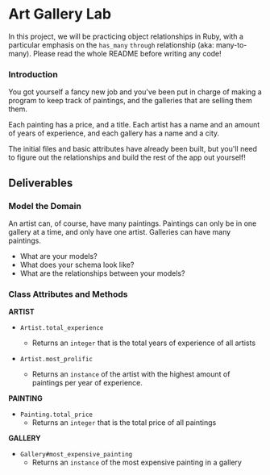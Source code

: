 # Art Gallery Lab

In this project, we will be practicing object relationships in Ruby, with a particular emphasis on the `has_many` `through` relationship (aka: many-to-many). Please read the whole README before writing any code!

### Introduction

You got yourself a fancy new job and you've been put in charge of making a program to keep track of paintings, and the galleries that are selling them them.  

Each painting has a price, and a title.  Each artist has a name and an amount of years of experience, and each gallery has a name and a city.

The initial files and basic attributes have already been built, but you'll need to figure out the relationships and build the rest of the app out yourself!

## Deliverables

### Model the Domain

An artist can, of course, have many paintings. Paintings can only be in one gallery at a time, and only have one artist.  Galleries can have many paintings.

* What are your models?
* What does your schema look like?
* What are the relationships between your models?



### Class Attributes and Methods

**ARTIST**

  <!-- * `Artist.all`
    * Returns an `array` of all the artists -->

  <!-- * `Artist#paintings`
    * Returns an `array` all the paintings by an artist -->

  <!-- * `Artist#galleries`
    * Returns an `array` of all the galleries that an artist has paintings in -->

  <!-- * `Artist#cities`
    * Return an `array` of all cities that an artist has paintings in -->

  * `Artist.total_experience`
    * Returns an `integer` that is the total years of experience of all artists

  * `Artist.most_prolific`
    * Returns an `instance` of the artist with the highest amount of paintings per year of experience.

  <!-- * `Artist#create_painting`
    * Given the arguments of `title`, `price` and `gallery`, creates a new painting belonging to that artist -->

**PAINTING**

  <!-- * `Painting.all`
    * Returns an `array` of all the paintings -->

  * `Painting.total_price`
    * Returns an `integer` that is the total price of all paintings

**GALLERY**

  <!-- * `Gallery.all`
    * Returns an `array` of all the galleries -->

  <!-- * `Gallery#paintings`
    * Returns an `array` of all paintings in a gallery -->

  <!-- * `Gallery#artists`
    * Returns an `array` of all artists that have a painting in a gallery -->

  <!-- * `Gallery#artist_names`
    * Returns an `array` of the names of all artists that have a painting in a gallery -->

  * `Gallery#most_expensive_painting`
    * Returns an `instance` of the most expensive painting in a gallery
